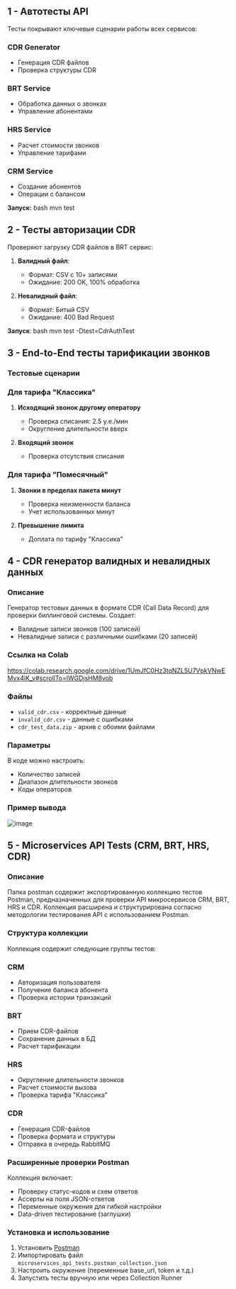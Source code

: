 ## 1 - Автотесты API

Тесты покрывают ключевые сценарии работы всех сервисов:

### CDR Generator
- Генерация CDR файлов
- Проверка структуры CDR

### BRT Service
- Обработка данных о звонках
- Управление абонентами

### HRS Service
- Расчет стоимости звонков
- Управление тарифами

### CRM Service
- Создание абонентов
- Операции с балансом

**Запуск:**
bash
mvn test


## 2 - Тесты авторизации CDR

Проверяют загрузку CDR файлов в BRT сервис:

1. **Валидный файл**:
   - Формат: CSV с 10+ записями
   - Ожидание: 200 OK, 100% обработка

2. **Невалидный файл**:
   - Формат: Битый CSV
   - Ожидание: 400 Bad Request

**Запуск**:
bash
mvn test -Dtest=CdrAuthTest

## 3 - End-to-End тесты тарификации звонков

###  Тестовые сценарии

### Для тарифа "Классика"
1. **Исходящий звонок другому оператору**
   - Проверка списания: 2.5 у.е./мин
   - Округление длительности вверх

2. **Входящий звонок**
   - Проверка отсутствия списания

### Для тарифа "Помесячный" 
1. **Звонки в пределах пакета минут**
   - Проверка неизменности баланса
   - Учет использованных минут

2. **Превышение лимита**
   - Доплата по тарифу "Классика"

## 4 - CDR генератор валидных и невалидных данных

### Описание
Генератор тестовых данных в формате CDR (Call Data Record) для проверки биллинговой системы. Создает:
- Валидные записи звонков (100 записей)
- Невалидные записи с различными ошибками (20 записей)

### Ссылка на Colab
https://colab.research.google.com/drive/1UmJfC0Hz3tqNZL5U7VpkVNwEMyx4iK_v#scrollTo=lWGDjsHM8vob

### Файлы
- `valid_cdr.csv` - корректные данные
- `invalid_cdr.csv` - данные с ошибками
- `cdr_test_data.zip` - архив с обоими файлами

### Параметры
В коде можно настроить:
- Количество записей
- Диапазон длительности звонков
- Коды операторов

### Пример вывода
![image](https://github.com/user-attachments/assets/cdfb2fc0-d1f7-4edf-913e-98fa1cac070e)

## 5 - Microservices API Tests (CRM, BRT, HRS, CDR)

### Описание

Папка postman содержит экспортированную коллекцию тестов Postman, предназначенных для проверки API микросервисов CRM, BRT, HRS и CDR. Коллекция расширена и структурирована согласно методологии тестирования API с использованием Postman.


### Структура коллекции

Коллекция содержит следующие группы тестов:

### CRM
- Авторизация пользователя
- Получение баланса абонента
- Проверка истории транзакций

### BRT
- Прием CDR-файлов
- Сохранение данных в БД
- Расчет тарификации

### HRS
- Округление длительности звонков
- Расчет стоимости вызова
- Проверка тарифа "Классика"

### CDR
- Генерация CDR-файлов
- Проверка формата и структуры
- Отправка в очередь RabbitMQ

### Расширенные проверки Postman

Коллекция включает:

- Проверку статус-кодов и схем ответов
- Ассерты на поля JSON-ответов
- Переменные окружения для гибкой настройки
- Data-driven тестирование (заглушки)

### Установка и использование

1. Установить [Postman](https://www.postman.com/)
2. Импортировать файл `microservices_api_tests.postman_collection.json`
3. Настроить окружение (переменные base_url, token и т.д.)
4. Запустить тесты вручную или через Collection Runner



